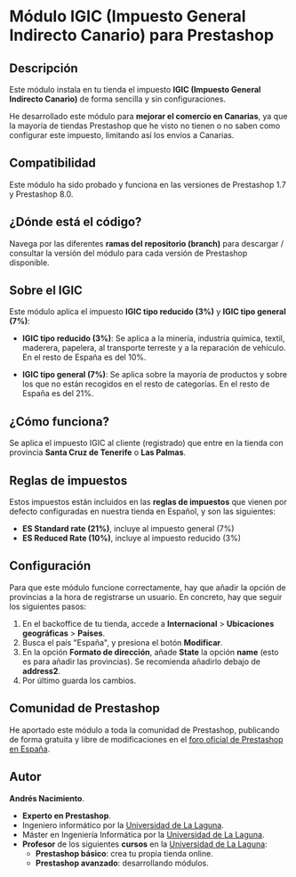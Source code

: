 # Módulo IGIC (Impuesto General Indirecto Canario) para Prestashop

## Descripción

Este módulo instala en tu tienda el impuesto **IGIC (Impuesto General Indirecto Canario)** de forma sencilla y sin configuraciones.

He desarrollado este módulo para **mejorar el comercio en Canarias**, ya que la mayoría de tiendas Prestashop que he visto no tienen o no saben como configurar este impuesto, limitando así los envíos a Canarias.

## Compatibilidad

Este módulo ha sido probado y funciona en las versiones de Prestashop 1.7 y Prestashop 8.0.

## ¿Dónde está el código?

Navega por las diferentes **ramas del repositorio (branch)** para descargar / consultar la versión del módulo para cada versión de Prestashop disponible.

## Sobre el IGIC

Este módulo aplica el impuesto **IGIC tipo reducido (3%)** y **IGIC tipo general (7%)**:

* **IGIC tipo reducido (3%)**: Se aplica a la minería, industria química, textil, maderera, papelera, al transporte terreste y a la reparación de vehículo. En el resto de España es del 10%.

* **IGIC tipo general (7%)**: Se aplica sobre la mayoría de productos y sobre los que no están recogidos en el resto de categorías. En el resto de España es del 21%.

## ¿Cómo funciona?

Se aplica el impuesto IGIC al cliente (registrado) que entre en la tienda con provincia **Santa Cruz de Tenerife** o **Las Palmas**. 

## Reglas de impuestos

Estos impuestos están incluidos en las **reglas de impuestos** que vienen por defecto configuradas en nuestra tienda en Español, y son las siguientes:

* **ES Standard rate (21%)**, incluye al impuesto general (7%)
* **ES Reduced Rate (10%)**, incluye al impuesto reducido (3%)

## Configuración

Para que este módulo funcione correctamente, hay que añadir la opción de provincias a la hora de registrarse un usuario. En concreto, hay que seguir los siguientes pasos:

1. En el backoffice de tu tienda, accede a **Internacional** > **Ubicaciones geográficas** > **Países**. 
2. Busca el país "España", y presiona el botón **Modificar**.
3. En la opción **Formato de dirección**, añade **State** la opción **name** (esto es para añadir las provincias). Se recomienda añadirlo debajo de **address2**.
4. Por último guarda los cambios.


## Comunidad de Prestashop

He aportado este módulo a toda la comunidad de Prestashop, publicando de forma gratuita y libre de modificaciones en el [foro oficial de Prestashop en España](https://www.prestashop.com/forums/topic/568635-modulo-igic-impuestos-para-canarias/).

## Autor

**Andrés Nacimiento**. 

* **Experto en Prestashop**.
* Ingeniero informático por la [Universidad de La Laguna](https://www.ull.es/). 
* Máster en Ingeniería Informática por la [Universidad de La Laguna](https://www.ull.es/).
* **Profesor** de los siguientes **cursos** en la [Universidad de La Laguna](https://www.ull.es/):
	* **Prestashop básico**: crea tu propia tienda online.
	* **Prestashop avanzado**: desarrollando módulos.

